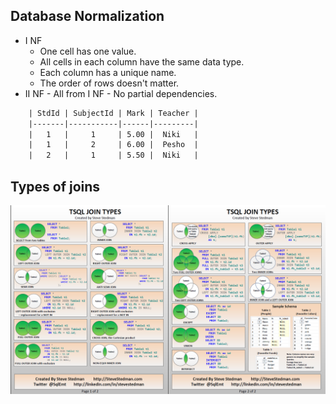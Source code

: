 ## Database Normalization

  - I NF
    - One cell has one value.
    - All cells in each column have the same data type.
    - Each column has a unique name.
    - The order of rows doesn't matter.
   - II NF
    - All from I NF
    - No partial dependencies.
     
```diff
	| StdId | SubjectId | Mark | Teacher |
	|-------|-----------|------|---------|
	|   1   |     1     | 5.00 |  Niki   |  
	|   1   |     2     | 6.00 |  Pesho  |  
	|   2   |     1     | 5.50 |  Niki   |  
```

## Types of joins

![Types of Joins](T-SQL%20Joins.png "Types of Joins")
